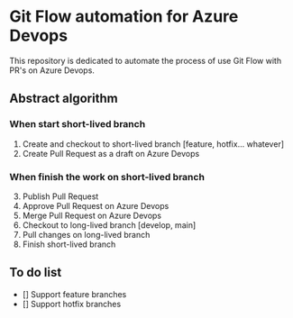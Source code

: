 # Git Flow automation for Azure Devops

This repository is dedicated to automate the process of use Git Flow with PR's on Azure Devops.

## Abstract algorithm

### When start short-lived branch

1. Create and checkout to short-lived branch [feature, hotfix... whatever]
2. Create Pull Request as a draft on Azure Devops

### When finish the work on short-lived branch

3. Publish Pull Request
4. Approve Pull Request on Azure Devops
5. Merge Pull Request on Azure Devops
6. Checkout to long-lived branch [develop, main]
7. Pull changes on long-lived branch
8. Finish short-lived branch

## To do list

- [] Support feature branches
- [] Support hotfix branches
